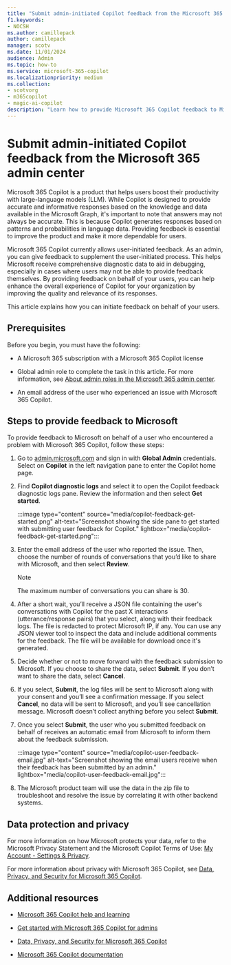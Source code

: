```yaml
---
title: "Submit admin-initiated Copilot feedback from the Microsoft 365 admin center"
f1.keywords:
- NOCSH
ms.author: camillepack
author: camillepack
manager: scotv
ms.date: 11/01/2024
audience: Admin
ms.topic: how-to
ms.service: microsoft-365-copilot
ms.localizationpriority: medium
ms.collection: 
- scotvorg
- m365copilot
- magic-ai-copilot
description: "Learn how to provide Microsoft 365 Copilot feedback to Microsoft on behalf of your users who encounter issues"
---
```


# Submit admin-initiated Copilot feedback from the Microsoft 365 admin center

Microsoft 365 Copilot is a product that helps users boost their productivity with large-language models (LLM). While Copilot is designed to provide accurate and informative responses based on the knowledge and data available in the Microsoft Graph, it's important to note that answers may not always be accurate. This is because Copilot generates responses based on patterns and probabilities in language data. Providing feedback is essential to improve the product and make it more dependable for users.

Microsoft 365 Copilot currently allows user-initiated feedback. As an admin, you can give feedback to supplement the user-initiated process. This helps Microsoft receive comprehensive diagnostic data to aid in debugging, especially in cases where users may not be able to provide feedback themselves. By providing feedback on behalf of your users, you can help enhance the overall experience of Copilot for your organization by improving the quality and relevance of its responses.

This article explains how you can initiate feedback on behalf of your users.

## Prerequisites

Before you begin, you must have the following:

- A Microsoft 365 subscription with a Microsoft 365 Copilot license

- Global admin role to complete the task in this article. For more information, see [About admin roles in the Microsoft 365 admin center](/microsoft-365/admin/add-users/about-admin-roles).

- An email address of the user who experienced an issue with Microsoft 365 Copilot.

## Steps to provide feedback to Microsoft

To provide feedback to Microsoft on behalf of a user who encountered a problem with Microsoft 365 Copilot, follow these steps:

1. Go to [admin.microsoft.com](https://admin.microsoft.com) and sign in with **Global Admin** credentials. Select on **Copilot** in the left navigation pane to enter the Copilot home page.

2. Find **Copilot diagnostic logs** and select it to open the Copilot feedback diagnostic logs pane. Review the information and then select **Get started**.

   :::image type="content" source="media/copilot-feedback-get-started.png" alt-text="Screenshot showing the side pane to get started with submitting user feedback for Copilot." lightbox="media/copilot-feedback-get-started.png":::

3. Enter the email address of the user who reported the issue. Then, choose the number of rounds of conversations that you’d like to share with Microsoft, and then select **Review**.

   > [!NOTE]
   > The maximum number of conversations you can share is 30.

4. After a short wait, you’ll receive a JSON file containing the user's conversations with Copilot for the past X interactions (utterance/response pairs) that you select, along with their feedback logs. The file is redacted to protect Microsoft IP, if any. You can use any JSON viewer tool to inspect the data and include additional comments for the feedback. The file will be available for download once it's generated.

5. Decide whether or not to move forward with the feedback submission to Microsoft. If you choose to share the data, select **Submit**. If you don’t want to share the data, select **Cancel**.

6. If you select, **Submit**, the log files will be sent to Microsoft along with your consent and you’ll see a confirmation message. If you select **Cancel**, no data will be sent to Microsoft, and you’ll see cancellation message. Microsoft doesn’t collect anything before you select **Submit**.

7. Once you select **Submit**, the user who you submitted feedback on behalf of receives an automatic email from Microsoft to inform them about the feedback submission.

   :::image type="content" source="media/copilot-user-feedback-email.jpg" alt-text="Screenshot showing the email users receive when their feedback has been submitted by an admin." lightbox="media/copilot-user-feedback-email.jpg":::

8. The Microsoft product team will use the data in the zip file to troubleshoot and resolve the issue by correlating it with other backend systems.

## Data protection and privacy

For more information on how Microsoft protects your data, refer to the Microsoft Privacy Statement and the Microsoft Copilot Terms of Use: [My Account - Settings & Privacy](https://myaccount.microsoft.com/settingsandprivacy/privacy).

For more information about privacy with Microsoft 365 Copilot, see [Data, Privacy, and Security for Microsoft 365 Copilot](microsoft-365-copilot-privacy.md).

## Additional resources

- [Microsoft 365 Copilot help and learning](https://support.microsoft.com/copilot)

- [Get started with Microsoft 365 Copilot for admins](microsoft-365-copilot-setup.md)

- [Data, Privacy, and Security for Microsoft 365 Copilot](microsoft-365-copilot-privacy.md)

- [Microsoft 365 Copilot documentation](/microsoft-365-copilot/)
